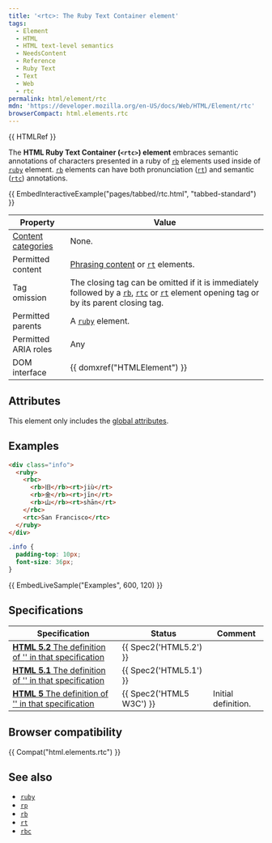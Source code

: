 ```yaml
---
title: '<rtc>: The Ruby Text Container element'
tags:
  - Element
  - HTML
  - HTML text-level semantics
  - NeedsContent
  - Reference
  - Ruby Text
  - Text
  - Web
  - rtc
permalink: html/element/rtc
mdn: 'https://developer.mozilla.org/en-US/docs/Web/HTML/Element/rtc'
browserCompact: html.elements.rtc
---
```

{{ HTMLRef }}

The **HTML Ruby Text Container (`<rtc>`) element** embraces semantic annotations of characters presented in a ruby of [`rb`](/html/element/rb/) elements used inside of [`ruby`](/html/element/ruby/) element. [`rb`](/html/element/rb/) elements can have both pronunciation ([`rt`](/html/element/rt/)) and semantic ([`rtc`](/html/element/rtc/)) annotations.

{{ EmbedInteractiveExample("pages/tabbed/rtc.html", "tabbed-standard") }}

| Property | Value |
| --- | --- |
| [Content categories](/html/content_categories) | None. |
| Permitted content | [Phrasing content](/html/content_categories#phrasing_content) or [`rt`](/html/element/rt/) elements. |
| Tag omission | The closing tag can be omitted if it is immediately followed by a [`rb`](/html/element/rb/), [`rtc`](/html/element/rtc/) or [`rt`](/html/element/rt/) element opening tag or by its parent closing tag. |
| Permitted parents | A [`ruby`](/html/element/ruby/) element. |
| Permitted ARIA roles | Any |
| DOM interface | {{ domxref("HTMLElement") }} |

## Attributes

This element only includes the [global attributes](/en-US/docs/HTML/Global_attributes).

## Examples

```html
<div class="info">
  <ruby>
    <rbc>
      <rb>旧</rb><rt>jiù</rt>
      <rb>金</rb><rt>jīn</rt>
      <rb>山</rb><rt>shān</rt>
    </rbc>
    <rtc>San Francisco</rtc>
  </ruby>
</div>

```

```css
.info {
  padding-top: 10px;
  font-size: 36px;
}

```

{{ EmbedLiveSample("Examples", 600, 120) }}

## Specifications

| Specification | Status | Comment |
| --- | --- | --- |
| [**HTML 5.2** The definition of '<rtc>' in that specification](https://www.w3.org/TR/html52/textlevel-semantics.html#the-rtc-element) | {{ Spec2('HTML5.2') }} |  |
| [**HTML 5.1** The definition of '<rtc>' in that specification](https://www.w3.org/TR/html51/textlevel-semantics.html#the-rtc-element) | {{ Spec2('HTML5.1') }} |  |
| [**HTML 5** The definition of '<rtc>' in that specification](https://www.w3.org/TR/html52/text-level-semantics.html#the-rtc-element) | {{ Spec2('HTML5 W3C') }} | Initial definition. |

## Browser compatibility

{{ Compat("html.elements.rtc") }}

## See also

-   [`ruby`](/html/element/ruby/)
-   [`rp`](/html/element/rp/)
-   [`rb`](/html/element/rb/)
-   [`rt`](/html/element/rt/)
-   [`rbc`](/html/element/rbc/)